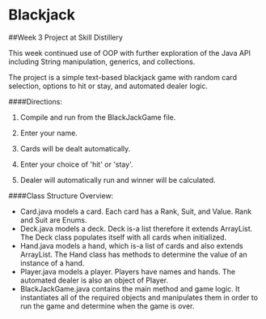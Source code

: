 # Blackjack
##Week 3 Project at Skill Distillery

This week continued use of OOP with further exploration of the Java API including String manipulation, generics, and collections.


The project is a simple text-based blackjack game with random card selection, options to hit or stay, and automated dealer logic.


####Directions:

1. Compile and run from the BlackJackGame file.

2. Enter your name.

3. Cards will be dealt automatically.

4. Enter your choice of 'hit' or 'stay'.

5. Dealer will automatically run and winner will be calculated.


####Class Structure Overview:

- Card.java models a card. Each card has a Rank, Suit, and Value. Rank and Suit are Enums.
- Deck.java models a deck. Deck is-a list therefore it extends ArrayList. The Deck class populates itself with all cards when initialized.
- Hand.java models a hand, which is-a list of cards and also extends ArrayList. The Hand class has methods to determine the value of an instance of a hand.
- Player.java models a player. Players have names and hands. The automated dealer is also an object of Player.
- BlackJackGame.java contains the main method and game logic. It instantiates all of the required objects and manipulates them in order to run the game and determine when the game is over.
